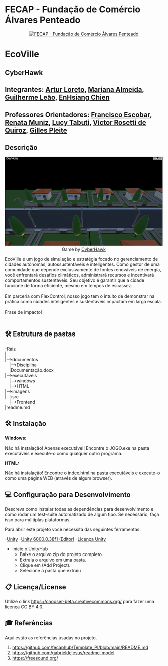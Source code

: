 # FECAP - Fundação de Comércio Álvares Penteado

<p align="center">
<a href= "https://www.fecap.br/"><img src="https://encrypted-tbn0.gstatic.com/images?q=tbn:ANd9GcRhZPrRa89Kma0ZZogxm0pi-tCn_TLKeHGVxywp-LXAFGR3B1DPouAJYHgKZGV0XTEf4AE&usqp=CAU" alt="FECAP - Fundação de Comércio Álvares Penteado" border="0"></a>
</p>

# EcoVille

## CyberHawk

## Integrantes: <a href="https://www.linkedin.com/in/Loreto1306/">Artur Loreto</a>, <a href="https://github.com/Mariana851">Mariana Almeida</a>, <a href="https://www.linkedin.com/in/victorbarq/">Guilherme Leão</a>, <a href="https://github.com/pandebatata">EnHsiang Chien</a>

## Professores Orientadores: <a href="https://www.linkedin.com/in/francisco-escobar/" target="_blank" rel="noopener noreferrer">Francisco Escobar</a>, <a href="https://www.linkedin.com/in/remuniz/" target="_blank" rel="noopener noreferrer">Renata Muniz</a>, <a href="https://www.linkedin.com/in/lucymari/" target="_blank" rel="noopener noreferrer">Lucy Tabuti</a>, <a href="https://www.linkedin.com/in/victorbarq/" target="_blank" rel="noopener noreferrer"> Victor Rosetti de Quiroz</a>, <a href="https://www.linkedin.com/in/gillespleite/" target="_blank" rel="noopener noreferrer">Gilles Pleite</a>
## Descrição

<p align="center">
  <img src="/imagens/img_main.png" />
  <br/>Game by <a href="http://https://github.com/2025-1-NCC1/Projeto6/tree/main/">CyberHawk</a>
</p>


EcoVille é um jogo de simulação e estratégia focado no gerenciamento de cidades autônomas, autossustentáveis e inteligentes. Como gestor de uma comunidade que depende exclusivamente de fontes renováveis de energia, você enfrentará desafios climáticos, administrará recursos e incentivará comportamentos sustentáveis. Seu objetivo é garantir que a cidade funcione de forma eficiente, mesmo em tempos de escassez.
<br><br>
Em parceria com FlexControl, nosso jogo tem o intuito de demonstrar na prática como cidades inteligentes e sustentáveis impactam em larga escala.
<br><br>
Frase de impacto!
<br><br>

## 🛠 Estrutura de pastas

-Raiz<br>
|<br>
|-->documentos<br>
  &emsp;|-->Disciplina<br>
  &emsp;|Documentação.docx<br>
|-->executáveis<br>
  &emsp;|-->windows<br>
  &emsp;|-->HTML<br>
|-->imagens<br>
|-->src<br>
  &emsp;|-->Frontend<br>
|readme.md<br>

## 🛠 Instalação

<b>Windows:</b>

Não há instalação! Apenas executável!
Encontre o JOGO.exe na pasta executáveis e execute-o como qualquer outro programa.

<b>HTML:</b>

Não há instalação!
Encontre o index.html na pasta executáveis e execute-o como uma página WEB (através de algum browser).

## 💻 Configuração para Desenvolvimento

Descreva como instalar todas as dependências para desenvolvimento e como rodar um test-suite automatizado de algum tipo. Se necessário, faça isso para múltiplas plataformas.

Para abrir este projeto você necessita das seguintes ferramentas:

-<a href="">Unity</a>
-<a href="">Unity 6000.0.38f1 (Editor)</a>
-<a href="">Licença Unity</a>


- Inicie o UnityHub
  - Baixe o arquivo zip do projeto completo.
  - Extraia o arquivo em uma pasta.
  - Clique em (Add Project).
  - Selecione a pasta que extraiu

## 📋 Licença/License
Utilize o link <https://chooser-beta.creativecommons.org/> para fazer uma licença CC BY 4.0.

## 🎓 Referências

Aqui estão as referências usadas no projeto.

1. <https://github.com/fecaphub/Template_PI/blob/main/README.md>
2. <https://github.com/gabrieldejesus/readme-model>
3. <https://freesound.org/>
